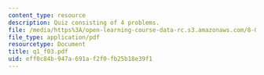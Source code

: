 ```yaml
---
content_type: resource
description: Quiz consisting of 4 problems.
file: /media/https%3A/open-learning-course-data-rc.s3.amazonaws.com/8-022-physics-ii-electricity-and-magnetism-fall-2004/eff0c84b947a691af2f0fb25b18e39f1_q1_f03.pdf
file_type: application/pdf
resourcetype: Document
title: q1_f03.pdf
uid: eff0c84b-947a-691a-f2f0-fb25b18e39f1
---
```

